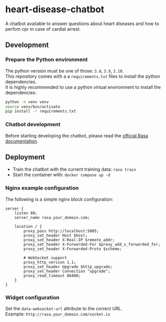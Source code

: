 # heart-disease-chatbot
A chatbot available to answer questions about heart diseases and how to perfom cpr in case of cardial arrest.  

## Development
### Prepare the Python environment
The python version must be one of those: `3.8`, `3.9`, `3.10`.  
This repository comes with a a `requirements.txt` files to install the python dependencies.  
It is highly recommended to use a python virtual environment to install the dependencies:  
```sh
python -m venv venv
source venv/bin/activate
pip install -r requirements.txt
```

### Chatbot development
Before starting developing the chatbot, please read the [official Rasa documentation](https://rasa.com/docs/rasa/).  

## Deployment
- Train the chatbot with the current training data: `rasa train`
- Start the container with: `docker compose up -d`

### Nginx example configuration
The following is a simple nginx block configuration:
```
server {
    listen 80;
    server_name rasa.your_domain.com;

    location / {
        proxy_pass http://localhost:5005;
        proxy_set_header Host $host;
        proxy_set_header X-Real-IP $remote_addr;
        proxy_set_header X-Forwarded-For $proxy_add_x_forwarded_for;
        proxy_set_header X-Forwarded-Proto $scheme;

        # WebSocket support
        proxy_http_version 1.1;
        proxy_set_header Upgrade $http_upgrade;
        proxy_set_header Connection "upgrade";
        proxy_read_timeout 86400;
    }
}
```

### Widget configuration
Set the `data-websocket-url` attribute to the correct URL.  
Example: `http://rasa.your_domain.com/socket.io`